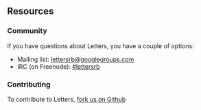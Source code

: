 Resources
---------

### Community ###

If you have questions about Letters, you have a couple of options:

- Mailing list: [lettersrb@googlegroups.com](https://groups.google.com/forum/#!forum/lettersrb)
- IRC (on Freenode): [#lettersrb](irc://irc.freenode.net/letters)

### Contributing ###

To contribute to Letters, [fork us on Github](http://github.com/davejacobs/letters)
